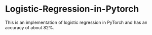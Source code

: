 # Logistic-Regression-in-Pytorch
This is an implementation of logistic regression in PyTorch and has an accuracy of about 82%.
